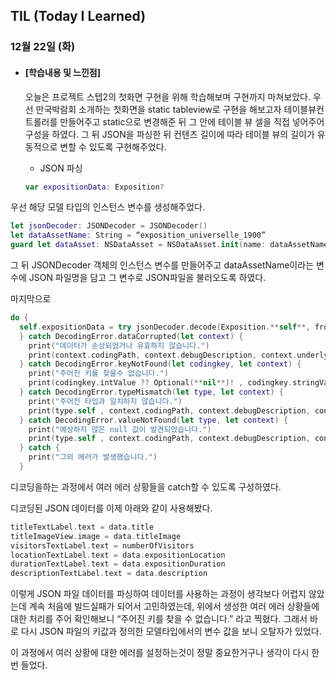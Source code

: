 ## TIL (Today I Learned)

### 12월 22일 (화)

- #### [학습내용 및 느낀점]
  오늘은 프로젝트 스텝2의 첫화면 구현을 위해 학습해보며 구현까지 마쳐보았다. 우선 만국박람회 소개하는 첫화면을 static tableview로 구현을 해보고자 테이블뷰컨트롤러를 만들어주고 static으로 변경해준 뒤 그 안에 테이블 뷰 셀을 직접 넣어주어 구성을 하였다. 그 뒤 JSON을 파싱한 뒤 컨텐츠 길이에 따라 테이블 뷰의 길이가 유동적으로 변할 수 있도록 구현해주었다.

  - JSON 파싱
  ```swift
  var expositionData: Exposition?
  ```
우선 해당 모델 타입의 인스턴스 변수를 생성해주었다.
  ```swift
let jsonDecoder: JSONDecoder = JSONDecoder()
let dataAssetName: String = “exposition_universelle_1900”
guard let dataAsset: NSDataAsset = NSDataAsset.init(name: dataAssetName) else {return}
  ```
그 뒤 JSONDecoder 객체의 인스턴스 변수를 만들어주고 dataAssetName이라는 변수에 JSON 파일명을 담고 그 변수로 JSON파일을 불러오도록 하였다.

  마지막으로 
  ```swift
 do {
    self.expositionData = try jsonDecoder.decode(Exposition.**self**, from: dataAsset.data)
    } catch DecodingError.dataCorrupted(let context) {
      print("데이터가 손상되었거나 유효하지 않습니다.")
      print(context.codingPath, context.debugDescription, context.underlyingError ?? "" , separator: "\n")
    } catch DecodingError.keyNotFound(let codingkey, let context) {
      print("주어진 키를 찾을수 없습니다.")
      print(codingkey.intValue ?? Optional(**nil**)! , codingkey.stringValue , context.codingPath, context.debugDescription, context.underlyingError ?? "" , separator: "\n")
    } catch DecodingError.typeMismatch(let type, let context) {
      print("주어진 타입과 일치하지 않습니다.")
      print(type.self , context.codingPath, context.debugDescription, context.underlyingError ?? "" , separator: "\n")
    } catch DecodingError.valueNotFound(let type, let context) {
      print("예상하지 않은 null 값이 발견되었습니다.")
      print(type.self , context.codingPath, context.debugDescription, context.underlyingError ?? "" , separator: "\n")
    } catch {
      print("그외 에러가 발생했습니다.")
    }
  ```

  디코딩을하는 과정에서 여러 에러 상황들을 catch할 수 있도록 구성하였다.

  디코딩된 JSON 데이터를 이제 아래와 같이 사용해봤다.
  ```swift
titleTextLabel.text = data.title
  titleImageView.image = data.titleImage
  visitorsTextLabel.text = numberOfVisitors
  locationTextLabel.text = data.expositionLocation
  durationTextLabel.text = data.expositionDuration
  descriptionTextLabel.text = data.description
  ```
이렇게 JSON 파일 데이터를 파싱하여 데이터를 사용하는 과정이 생각보다 어렵지 않았는데 계속 처음에 빌드실패가 되어서 고민하였는데, 위에서 생성한 여러 에러 상황들에 대한 처리를 주어 확인해보니 “주어진 키를 찾을 수 없습니다.” 라고 찍혔다. 그래서 바로 다시 JSON 파일의 키값과 정의한 모델타입에서의 변수 값을 보니 오탈자가 있었다.

  이 과정에서 여러 상황에 대한 에러를 설정하는것이 정말 중요한거구나 생각이 다시 한번 들었다.
